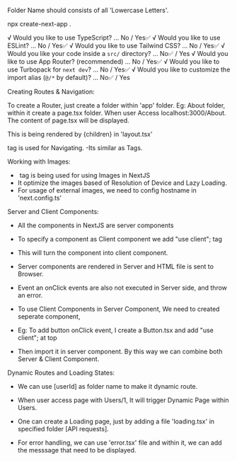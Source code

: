 Folder Name should consists of all 'Lowercase Letters'.

npx create-next-app .

√ Would you like to use TypeScript? ... No / Yes✅
√ Would you like to use ESLint? ... No / Yes✅
√ Would you like to use Tailwind CSS? ... No / Yes✅
√ Would you like your code inside a `src/` directory? ... No✅ / Yes
√ Would you like to use App Router? (recommended) ... No / Yes✅
√ Would you like to use Turbopack for `next dev`? ... No / Yes✅
√ Would you like to customize the import alias (`@/*` by default)? ... No✅ / Yes

Creating Routes & Navigation:

To create a Router, just create a folder within 'app' folder. 
Eg: About folder, within it create a page.tsx folder.
When user Access localhost:3000/About. The content of page.tsx will be displayed.

This is being rendered by {children} in 'layout.tsx'

<Link> tag is used for Navigating.
-Its similar as <a> Tags.

Working with Images:
- <Image> tag is being used for using Images in NextJS
- It optimize the images based of Resolution of Device and Lazy Loading.
- For usage of external images, we need to config hostname in 'next.config.ts'

Server and Client Components:
- All the components in NextJS are server components
- To specify a component as Client component we add "use client"; tag
- This will turn the component into client component.

- Server components are rendered in Server and HTML file is sent to Browser.
- Event an onClick events are also not executed in Server side, and throw an error.
- To use Client Components in Server Component, We need to created seperate component,
- Eg: To add button onClick event, I create a Button.tsx and add "use client"; at top
- Then import it in server component. By this way we can combine both Server & Client Component.

Dynamic Routes and Loading States:
- We can use [userId] as folder name to make it dynamic route.
- When user access page with Users/1, It will trigger Dynamic Page within Users.

- One can create a Loading page, just by adding a file 'loading.tsx' in specified folder [API requests].
- For error handling, we can use 'error.tsx' file and within it, we can add the messsage that need to be displayed.